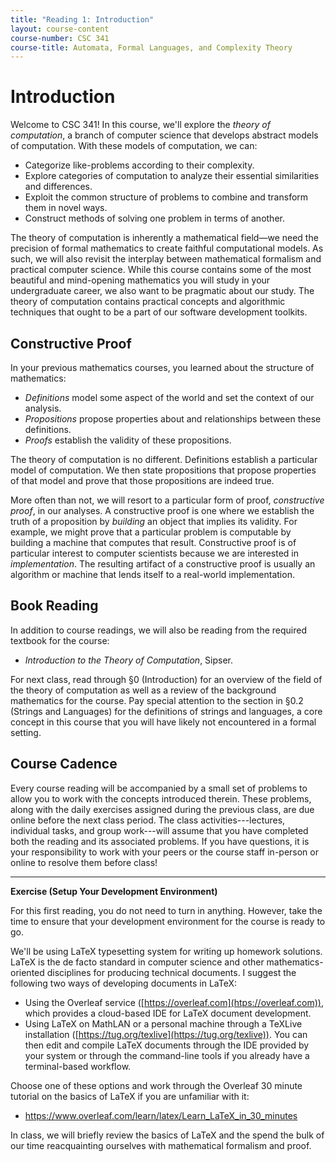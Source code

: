 ```yaml
---
title: "Reading 1: Introduction"
layout: course-content
course-number: CSC 341
course-title: Automata, Formal Languages, and Complexity Theory
---
```


# Introduction

Welcome to CSC 341!
In this course, we'll explore the *theory of computation*, a branch of computer science that develops abstract models of computation.
With these models of computation, we can:

+ Categorize like-problems according to their complexity.
+ Explore categories of computation to analyze their essential similarities and differences.
+ Exploit the common structure of problems to combine and transform them in novel ways.
+ Construct methods of solving one problem in terms of another.

The theory of computation is inherently a mathematical field—we need the precision of formal mathematics to create faithful computational models.
As such, we will also revisit the interplay between mathematical formalism and practical computer science.
While this course contains some of the most beautiful and mind-opening mathematics you will study in your undergraduate career, we also want to be pragmatic about our study.
The theory of computation contains practical concepts and algorithmic techniques that ought to be a part of our software development toolkits.

## Constructive Proof

In your previous mathematics courses, you learned about the structure of mathematics:

+ *Definitions* model some aspect of the world and set the context of our analysis.
+ *Propositions* propose properties about and relationships between these definitions.
+ *Proofs* establish the validity of these propositions.

The theory of computation is no different.
Definitions establish a particular model of computation.
We then state propositions that propose properties of that model and prove that those propositions are indeed true.

More often than not, we will resort to a particular form of proof, *constructive proof*, in our analyses.
A constructive proof is one where we establish the truth of a proposition by *building* an object that implies its validity.
For example, we might prove that a particular problem is computable by building a machine that computes that result.
Constructive proof is of particular interest to computer scientists because we are interested in *implementation*.
The resulting artifact of a constructive proof is usually an algorithm or machine that lends itself to a real-world implementation.

## Book Reading

In addition to course readings, we will also be reading from the required textbook for the course:

+ *Introduction to the Theory of Computation*, Sipser.

For next class, read through §0 (Introduction) for an overview of the field of the theory of computation as well as a review of the background mathematics for the course.
Pay special attention to the section in §0.2 (Strings and Languages) for the definitions of strings and languages, a core concept in this course that you will have likely not encountered in  a formal setting.

## Course Cadence

Every course reading will be accompanied by a small set of problems to allow you to work with the concepts introduced therein.
These problems, along with the daily exercises assigned during the previous class, are due online before the next class period.
The class activities---lectures, individual tasks, and group work---will assume that you have completed both the reading and its associated problems.
If you have questions, it is your responsibility to work with your peers or the course staff in-person or online to resolve them before class!

---

**Exercise (Setup Your Development Environment)**

For this first reading, you do not need to turn in anything.
However, take the time to ensure that your development environment for the course is ready to go.

We'll be using LaTeX typesetting system for writing up homework solutions.
LaTeX is the de facto standard in computer science and other mathematics-oriented disciplines for producing technical documents.
I suggest the following two ways of developing documents in LaTeX:

+ Using the Overleaf service ([https://overleaf.com](htps://overleaf.com)), which provides a cloud-based IDE for LaTeX document development.
+ Using LaTeX on MathLAN or a personal machine through a TeXLive installation ([https://tug.org/texlive](https://tug.org/texlive)).
  You can then edit and compile LaTeX documents through the IDE provided by your system or through the command-line tools if you already have a terminal-based workflow.

Choose one of these options and work through the Overleaf 30 minute tutorial on the basics of LaTeX if you are unfamiliar with it:

+ <https://www.overleaf.com/learn/latex/Learn_LaTeX_in_30_minutes>

In class, we will briefly review the basics of LaTeX and the spend the bulk of our time reacquainting ourselves with mathematical formalism and proof.
